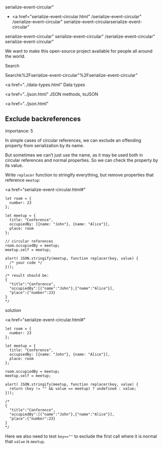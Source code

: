serialize-event-circular"

- <a href="serialize-event-circular.html"
  /serialize-event-circular"
  /serialize-event-circular"
  serialize-event-circularserialize-event-circular"

<!-- -->

serialize-event-circular"
serialize-event-circular"
/serialize-event-circular"
serialize-event-circular"

We want to make this open-source project available for people all around the world.

Search

Searchk%2Fserialize-event-circular"%2Fserialize-event-circular" </a>

<a href="../data-types.html" Data types</span></a>

<a href="../json.html" JSON methods, toJSON</span></a>

<a href="../json.html"

## Exclude backreferences

<span class="task__importance" title="How important is the task, from 1 to 5">importance: 5</span>

In simple cases of circular references, we can exclude an offending property from serialization by its name.

But sometimes we can’t just use the name, as it may be used both in circular references and normal properties. So we can check the property by its value.

Write `replacer` function to stringify everything, but remove properties that reference `meetup`:

<a href="serialize-event-circular.html#"
<a href="serialize-event-circular.html#" class="toolbar__button toolbar__button_edit" title="open in sandbox"></a>

    let room = {
      number: 23
    };

    let meetup = {
      title: "Conference",
      occupiedBy: [{name: "John"}, {name: "Alice"}],
      place: room
    };

    // circular references
    room.occupiedBy = meetup;
    meetup.self = meetup;

    alert( JSON.stringify(meetup, function replacer(key, value) {
      /* your code */
    }));

    /* result should be:
    {
      "title":"Conference",
      "occupiedBy":[{"name":"John"},{"name":"Alice"}],
      "place":{"number":23}
    }
    */

solution

<a href="serialize-event-circular.html#"
<a href="serialize-event-circular.html#" class="toolbar__button toolbar__button_edit" title="open in sandbox"></a>

    let room = {
      number: 23
    };

    let meetup = {
      title: "Conference",
      occupiedBy: [{name: "John"}, {name: "Alice"}],
      place: room
    };

    room.occupiedBy = meetup;
    meetup.self = meetup;

    alert( JSON.stringify(meetup, function replacer(key, value) {
      return (key != "" && value == meetup) ? undefined : value;
    }));

    /*
    {
      "title":"Conference",
      "occupiedBy":[{"name":"John"},{"name":"Alice"}],
      "place":{"number":23}
    }
    */

Here we also need to test `key==""` to exclude the first call where it is normal that `value` is `meetup`.
